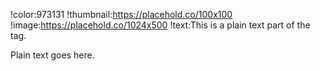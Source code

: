 !color:973131
!thumbnail:<https://placehold.co/100x100>
!image:<https://placehold.co/1024x500>
!text:This is a plain text part of the tag.

Plain text goes here.